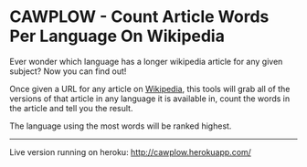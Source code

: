 # CAWPLOW - Count Article Words Per Language On Wikipedia

Ever wonder which language has a longer wikipedia article for any given subject? Now you can find out!

Once given a URL for any article on [Wikipedia][1], this tools will grab all of the versions of that article in any language it is available in, count the words in the article and tell you the result.

The language using the most words will be ranked highest.

---

Live version running on heroku: http://cawplow.herokuapp.com/

[1]: http://wikipedia.org/
